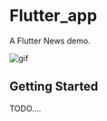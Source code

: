 # Flutter_app

A Flutter News demo.

![gif](https://wx2.sinaimg.cn/mw690/006292TQly1g3v1ygaisdg30dc0np1l0.gif)

## Getting Started

TODO....



